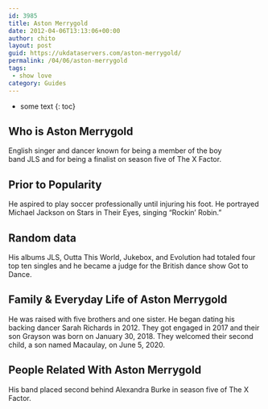 ```yaml
---
id: 3985
title: Aston Merrygold
date: 2012-04-06T13:13:06+00:00
author: chito
layout: post
guid: https://ukdataservers.com/aston-merrygold/
permalink: /04/06/aston-merrygold
tags:
 - show love
category: Guides
---
```


* some text
{: toc}
          
          
## Who is  Aston Merrygold
                  
                  
                  
English singer and dancer known for being a member of the boy band JLS and for being a finalist on season five of The X Factor. 
                  
                
                
                
## Prior to Popularity 
                  
                  
                  
He aspired to play soccer professionally until injuring his foot. He portrayed Michael Jackson on Stars in Their Eyes, singing &#8220;Rockin&#8217; Robin.&#8221; 
                  
                
                
                
## Random data 
                  
                  
                  
His albums JLS, Outta This World, Jukebox, and Evolution had totaled four top ten singles and he became a judge for the British dance show Got to Dance.
                  
                
                
                
## Family & Everyday Life of Aston Merrygold
                  
                  
                  
He was raised with five brothers and one sister. He began dating his backing dancer Sarah Richards in 2012. They got engaged in 2017 and their son Grayson was born on January 30, 2018. They welcomed their second child, a son named Macaulay, on June 5, 2020.
                  
                
                
                
## People Related With  Aston Merrygold
                  
                  
                  
His band placed second behind Alexandra Burke in season five of The X Factor.
                  
                
              
            
          
          
          
    
    
  
